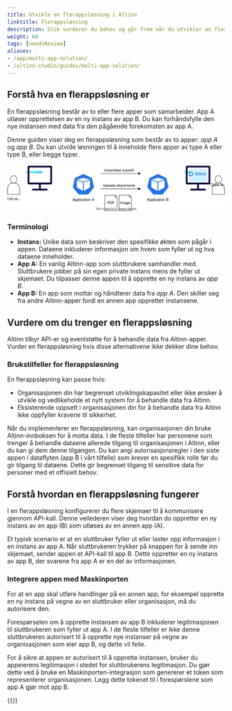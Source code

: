 ```yaml
---
title: Utvikle en flerappsløsning i Altinn
linktitle: Flerappsløsning
description: Slik vurderer du behov og går frem når du utvikler en flerappsløsning
weight: 60
tags: [needsReview]
aliases:
- /app/multi-app-solution/
- /altinn-studio/guides/multi-app-solution/
---
```


<!--
HUSK: Sjekk "hvordan"-formuleringer som er klare anglisismer (der "how to" er opprinnelsen).
Endre til "Slik gjør du..." i stedet for "Hvordan du gjør..." der det passer.
-->

## Forstå hva en flerappsløsning er

En flerappsløsning består av to eller flere apper som samarbeider.
App A utløser opprettelsen av en ny instans av app B.
Du kan forhåndsfylle den nye instansen med data fra den pågående forekomsten av app A.

Denne guiden viser deg en flerappsløsning som består av to apper: _app A_ og _app B_.
Du kan utvide løsningen til å inneholde flere apper av type A eller type B, eller begge typer.

![Eksempelarkitektur for en flerapp-løsning](multi-app-architecture.drawio.svg)

### Terminologi

- **Instans:** Unike data som beskriver den spesifikke økten som pågår i appen.
  Dataene inkluderer informasjon om hvem som fyller ut og hva dataene inneholder.
- **App A:** En vanlig Altinn-app som sluttbrukere samhandler med.
  Sluttbrukere jobber på sin egen private instans mens de fyller ut skjemaet.
  Du tilpasser denne appen til å opprette en ny instans av _app B_.
- **App B:** En app som mottar og håndterer data fra _app A_.
  Den skiller seg fra andre Altinn-apper fordi en annen app oppretter instansene.

## Vurdere om du trenger en flerappsløsning

Altinn tilbyr API-er og eventstøtte for å behandle data fra Altinn-apper.
Vurder en flerappsløsning hvis disse alternativene ikke dekker dine behov.

### Brukstilfeller for flerappsløsning

En flerappsløsning kan passe hvis:

- Organisasjonen din har begrenset utviklingskapasitet eller ikke ønsker å utvikle og vedlikeholde
  et nytt system for å behandle data fra Altinn.
- Eksisterende oppsett i organisasjonen din for å behandle data fra Altinn ikke oppfyller kravene til sikkerhet.

Når du implementerer en flerappsløsning, kan organisasjonen din bruke Altinn-innboksen for å motta data.
I de fleste tilfeller har personene som trenger å behandle dataene allerede tilgang til organisasjonen i Altinn,
eller du kan gi dem denne tilgangen. Du kan angi autorisasjonsregler i den siste appen i dataflyten
(app B i vårt tilfelle) som krever en spesifikk rolle før du gir tilgang til dataene.
Dette gir begrenset tilgang til sensitive data for personer med et offisielt behov.

## Forstå hvordan en flerappsløsning fungerer

I en flerappsløsning konfigurerer du flere skjemaer til å kommunisere gjennom API-kall.
Denne veilederen viser deg hvordan du oppretter en ny instans av en app (B) som utløses av en annen app (A).

Et typisk scenario er at en sluttbruker fyller ut eller laster opp informasjon i en instans av app A.
Når sluttbrukeren trykker på knappen for å sende inn skjemaet, sender appen et API-kall til app B.
Dette oppretter en ny instans av app B, der svarene fra app A er en del av informasjonen.

### Integrere appen med Maskinporten

For at en app skal utføre handlinger på en annen app, for eksempel opprette en ny instans
på vegne av en sluttbruker eller organisasjon, må du autorisere den.

Forespørselen om å opprette instansen av app B inkluderer legitimasjonen til sluttbrukeren som fyller ut app A.
I de fleste tilfeller er ikke denne sluttbrukeren autorisert til å opprette nye instanser på vegne av organisasjonen
som eier app B, og dette vil feile.

For å sikre at appen er autorisert til å opprette instansen, bruker du appeierens
legitimasjon i stedet for sluttbrukerens legitimasjon.
Du gjør dette ved å bruke en Maskinporten-integrasjon som genererer et token som representerer organisasjonen.
Legg dette tokenet til i forespørslene som app A gjør mot app B.

{{<children description="true" />}}